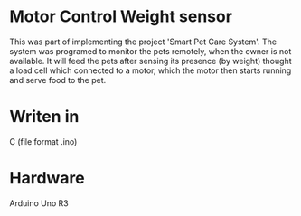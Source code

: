 # Motor Control Weight sensor

This was part of implementing the project 'Smart Pet Care System'. 
The system was programed to monitor the pets remotely, when the owner is not available.
It will feed the pets after sensing its presence (by weight) thought a load cell which connected to a motor, 
which the motor then starts running and serve food to the pet. 

# Writen in
C (file format .ino)

# Hardware
Arduino Uno R3

